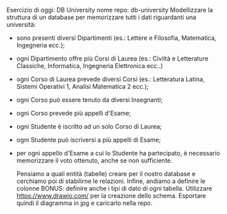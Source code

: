 Esercizio di oggi: DB University
nome repo: db-university
Modellizzare la struttura di un database per memorizzare tutti i dati riguardanti una università:

- sono presenti diversi Dipartimenti (es.: Lettere e Filosofia, Matematica, Ingegneria ecc.);
- ogni Dipartimento offre più Corsi di Laurea (es.: Civiltà e Letterature Classiche, Informatica, Ingegneria Elettronica ecc..)
- ogni Corso di Laurea prevede diversi Corsi (es.: Letteratura Latina, Sistemi Operativi 1, Analisi Matematica 2 ecc.);
- ogni Corso può essere tenuto da diversi Insegnanti;
- ogni Corso prevede più appelli d'Esame;
- ogni Studente è iscritto ad un solo Corso di Laurea;
- ogni Studente può iscriversi a più appelli di Esame;
- per ogni appello d'Esame a cui lo Studente ha partecipato, è necessario memorizzare il voto ottenuto, anche se non sufficiente.

  Pensiamo a quali entità (tabelle) creare per il nostro database e cerchiamo poi di stabilirne le relazioni. Infine, andiamo a definire le colonne
  BONUS:
  definire anche i tipi di dato di ogni tabella.
  Utilizzare https://www.drawio.com/ per la creazione dello schema.
  Esportare quindi il diagramma in jpg e caricarlo nella repo.
